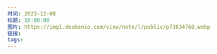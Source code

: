 ```yaml
---
时间: 2023-12-08
标题: 18:00:00
图片: https://img1.doubanio.com/view/note/l/public/p73834760.webp
链接: 
tags:
---
```




